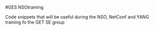 #GES NSOtraining

Code snippets that will be useful during the NSO, NetConf and YANG training fo the GET SE group
